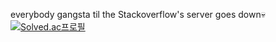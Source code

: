 everybody gangsta til the Stackoverflow's server goes down💀
[![Solved.ac프로필](http://mazassumnida.wtf/api/generate_badge?boj={vita0927})](https://solved.ac/{vita0927})
